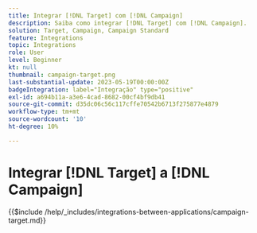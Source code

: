 ```yaml
---
title: Integrar [!DNL Target] com [!DNL Campaign]
description: Saiba como integrar [!DNL Target] com [!DNL Campaign].
solution: Target, Campaign, Campaign Standard
feature: Integrations
topic: Integrations
role: User
level: Beginner
kt: null
thumbnail: campaign-target.png
last-substantial-update: 2023-05-19T00:00:00Z
badgeIntegration: label="Integração" type="positive"
exl-id: a694b11a-a3e6-4cad-8682-00cf4bf9db41
source-git-commit: d35dc06c56c117cffe70542b6713f275877e4879
workflow-type: tm+mt
source-wordcount: '10'
ht-degree: 10%

---
```


# Integrar [!DNL Target] a [!DNL Campaign]

{{$include /help/_includes/integrations-between-applications/campaign-target.md}}
